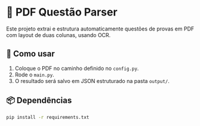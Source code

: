 # 🧠 PDF Questão Parser

Este projeto extrai e estrutura automaticamente questões de provas em PDF com layout de duas colunas, usando OCR.

## 🚀 Como usar

1. Coloque o PDF no caminho definido no `config.py`.
2. Rode o `main.py`.
3. O resultado será salvo em JSON estruturado na pasta `output/`.

## 📦 Dependências

```bash
pip install -r requirements.txt



